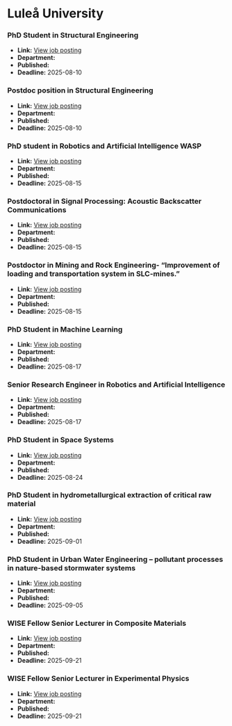 # Luleå University

### PhD Student in Structural Engineering
- **Link:** [View job posting](https://www.ltu.se/en/about-ltu/work-at-ltu/vacant-positions#item-9223)
- **Department:** 
- **Published:** 
- **Deadline:** 2025-08-10

### Postdoc position in Structural Engineering
- **Link:** [View job posting](https://www.ltu.se/en/about-ltu/work-at-ltu/vacant-positions#item-9245)
- **Department:** 
- **Published:** 
- **Deadline:** 2025-08-10

### PhD student in Robotics and Artificial Intelligence WASP
- **Link:** [View job posting](https://www.ltu.se/en/about-ltu/work-at-ltu/vacant-positions#item-9288)
- **Department:** 
- **Published:** 
- **Deadline:** 2025-08-15

### Postdoctoral in Signal Processing: Acoustic Backscatter Communications
- **Link:** [View job posting](https://www.ltu.se/en/about-ltu/work-at-ltu/vacant-positions#item-9204)
- **Department:** 
- **Published:** 
- **Deadline:** 2025-08-15

### Postdoctor in Mining and Rock Engineering- “Improvement of loading and transportation system in SLC-mines.”
- **Link:** [View job posting](https://www.ltu.se/en/about-ltu/work-at-ltu/vacant-positions#item-9274)
- **Department:** 
- **Published:** 
- **Deadline:** 2025-08-15

### PhD Student in Machine Learning
- **Link:** [View job posting](https://www.ltu.se/en/about-ltu/work-at-ltu/vacant-positions#item-9314)
- **Department:** 
- **Published:** 
- **Deadline:** 2025-08-17

### Senior Research Engineer in Robotics and Artificial Intelligence
- **Link:** [View job posting](https://www.ltu.se/en/about-ltu/work-at-ltu/vacant-positions#item-9331)
- **Department:** 
- **Published:** 
- **Deadline:** 2025-08-17

### PhD Student in Space Systems
- **Link:** [View job posting](https://www.ltu.se/en/about-ltu/work-at-ltu/vacant-positions#item-9322)
- **Department:** 
- **Published:** 
- **Deadline:** 2025-08-24

### PhD Student in hydrometallurgical extraction of critical raw material
- **Link:** [View job posting](https://www.ltu.se/en/about-ltu/work-at-ltu/vacant-positions#item-9231)
- **Department:** 
- **Published:** 
- **Deadline:** 2025-09-01

### PhD Student in Urban Water Engineering – pollutant processes in nature-based stormwater systems
- **Link:** [View job posting](https://www.ltu.se/en/about-ltu/work-at-ltu/vacant-positions#item-9227)
- **Department:** 
- **Published:** 
- **Deadline:** 2025-09-05

### WISE Fellow Senior Lecturer in Composite Materials
- **Link:** [View job posting](https://www.ltu.se/en/about-ltu/work-at-ltu/vacant-positions#item-9189)
- **Department:** 
- **Published:** 
- **Deadline:** 2025-09-21

### WISE Fellow Senior Lecturer in Experimental Physics
- **Link:** [View job posting](https://www.ltu.se/en/about-ltu/work-at-ltu/vacant-positions#item-9216)
- **Department:** 
- **Published:** 
- **Deadline:** 2025-09-21

